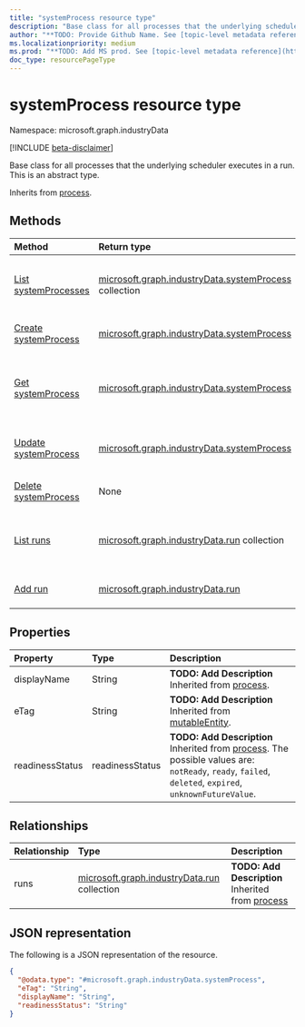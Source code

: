 ```yaml
---
title: "systemProcess resource type"
description: "Base class for all processes that the underlying scheduler executes in a run."
author: "**TODO: Provide Github Name. See [topic-level metadata reference](https://msgo.azurewebsites.net/add/document/guidelines/metadata.html#topic-level-metadata)**"
ms.localizationpriority: medium
ms.prod: "**TODO: Add MS prod. See [topic-level metadata reference](https://msgo.azurewebsites.net/add/document/guidelines/metadata.html#topic-level-metadata)**"
doc_type: resourcePageType
---
```


# systemProcess resource type

Namespace: microsoft.graph.industryData

[!INCLUDE [beta-disclaimer](../../includes/beta-disclaimer.md)]

Base class for all processes that the underlying scheduler executes in a run.
This is an abstract type.


Inherits from [process](../resources/industrydata-process.md).

## Methods
|Method|Return type|Description|
|:---|:---|:---|
|[List systemProcesses](../api/industrydata-systemprocess-list.md)|[microsoft.graph.industryData.systemProcess](../resources/industrydata-systemprocess.md) collection|Get a list of the [systemProcess](../resources/industrydata-systemprocess.md) objects and their properties.|
|[Create systemProcess](../api/industrydata-systemprocess-create.md)|[microsoft.graph.industryData.systemProcess](../resources/industrydata-systemprocess.md)|Create a new [systemProcess](../resources/industrydata-systemprocess.md) object.|
|[Get systemProcess](../api/industrydata-systemprocess-get.md)|[microsoft.graph.industryData.systemProcess](../resources/industrydata-systemprocess.md)|Read the properties and relationships of a [systemProcess](../resources/industrydata-systemprocess.md) object.|
|[Update systemProcess](../api/industrydata-systemprocess-update.md)|[microsoft.graph.industryData.systemProcess](../resources/industrydata-systemprocess.md)|Update the properties of a [systemProcess](../resources/industrydata-systemprocess.md) object.|
|[Delete systemProcess](../api/industrydata-systemprocess-delete.md)|None|Deletes a [systemProcess](../resources/industrydata-systemprocess.md) object.|
|[List runs](../api/industrydata-systemprocess-list-runs.md)|[microsoft.graph.industryData.run](../resources/industrydata-run.md) collection|Get the run resources from the runs navigation property.|
|[Add run](../api/industrydata-systemprocess-post-runs.md)|[microsoft.graph.industryData.run](../resources/industrydata-run.md)|Add runs by posting to the runs collection.|

## Properties
|Property|Type|Description|
|:---|:---|:---|
|displayName|String|**TODO: Add Description** Inherited from [process](../resources/industrydata-process.md).|
|eTag|String|**TODO: Add Description** Inherited from [mutableEntity](../resources/industrydata-mutableentity.md).|
|readinessStatus|readinessStatus|**TODO: Add Description** Inherited from [process](../resources/industrydata-process.md). The possible values are: `notReady`, `ready`, `failed`, `deleted`, `expired`, `unknownFutureValue`.|

## Relationships
|Relationship|Type|Description|
|:---|:---|:---|
|runs|[microsoft.graph.industryData.run](../resources/industrydata-run.md) collection|**TODO: Add Description** Inherited from [process](../resources/process.md)|

## JSON representation
The following is a JSON representation of the resource.
<!-- {
  "blockType": "resource",
  "keyProperty": "id",
  "@odata.type": "microsoft.graph.industryData.systemProcess",
  "baseType": "microsoft.graph.industryData.process",
  "openType": false
}
-->
``` json
{
  "@odata.type": "#microsoft.graph.industryData.systemProcess",
  "eTag": "String",
  "displayName": "String",
  "readinessStatus": "String"
}
```

